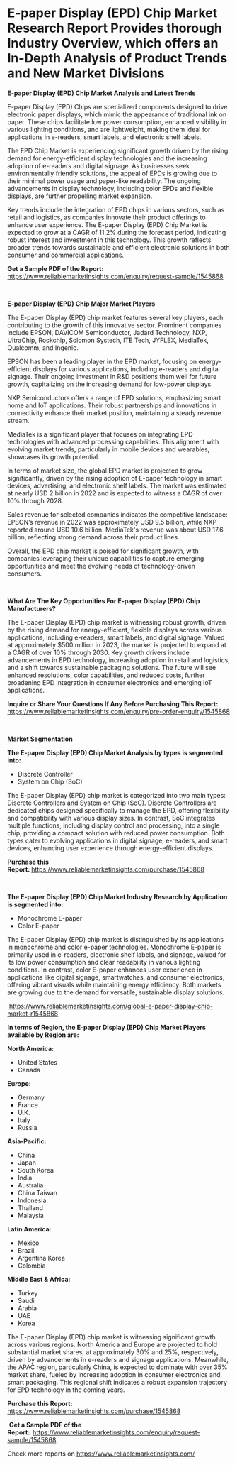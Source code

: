 <p><h1>E-paper Display (EPD) Chip Market Research Report Provides thorough Industry Overview, which offers an In-Depth Analysis of Product Trends and New Market Divisions</h1></p><p><strong>E-paper Display (EPD) Chip Market Analysis and Latest Trends</strong></p>
<p><p>E-paper Display (EPD) Chips are specialized components designed to drive electronic paper displays, which mimic the appearance of traditional ink on paper. These chips facilitate low power consumption, enhanced visibility in various lighting conditions, and are lightweight, making them ideal for applications in e-readers, smart labels, and electronic shelf labels. </p><p>The EPD Chip Market is experiencing significant growth driven by the rising demand for energy-efficient display technologies and the increasing adoption of e-readers and digital signage. As businesses seek environmentally friendly solutions, the appeal of EPDs is growing due to their minimal power usage and paper-like readability. The ongoing advancements in display technology, including color EPDs and flexible displays, are further propelling market expansion. </p><p>Key trends include the integration of EPD chips in various sectors, such as retail and logistics, as companies innovate their product offerings to enhance user experience. The E-paper Display (EPD) Chip Market is expected to grow at a CAGR of 11.2% during the forecast period, indicating robust interest and investment in this technology. This growth reflects broader trends towards sustainable and efficient electronic solutions in both consumer and commercial applications.</p></p>
<p><strong>Get a Sample PDF of the Report:&nbsp;</strong> <a href="https://www.reliablemarketinsights.com/enquiry/request-sample/1545868?utm_campaign=3286&utm_medium=2&utm_source=Github&utm_content=ia&utm_term=06042025&utm_id=e-paper-display-epd-chip">https://www.reliablemarketinsights.com/enquiry/request-sample/1545868</a></p>
<p>&nbsp;</p>
<p><strong>E-paper Display (EPD) Chip Major Market Players</strong></p>
<p><p>The E-paper Display (EPD) chip market features several key players, each contributing to the growth of this innovative sector. Prominent companies include EPSON, DAVICOM Semiconductor, Jadard Technology, NXP, UltraChip, Rockchip, Solomon Systech, ITE Tech, JYFLEX, MediaTek, Qualcomm, and Ingenic. </p><p>EPSON has been a leading player in the EPD market, focusing on energy-efficient displays for various applications, including e-readers and digital signage. Their ongoing investment in R&D positions them well for future growth, capitalizing on the increasing demand for low-power displays.</p><p>NXP Semiconductors offers a range of EPD solutions, emphasizing smart home and IoT applications. Their robust partnerships and innovations in connectivity enhance their market position, maintaining a steady revenue stream.</p><p>MediaTek is a significant player that focuses on integrating EPD technologies with advanced processing capabilities. This alignment with evolving market trends, particularly in mobile devices and wearables, showcases its growth potential.</p><p>In terms of market size, the global EPD market is projected to grow significantly, driven by the rising adoption of E-paper technology in smart devices, advertising, and electronic shelf labels. The market was estimated at nearly USD 2 billion in 2022 and is expected to witness a CAGR of over 10% through 2028.</p><p>Sales revenue for selected companies indicates the competitive landscape: EPSON’s revenue in 2022 was approximately USD 9.5 billion, while NXP reported around USD 10.6 billion. MediaTek's revenue was about USD 17.6 billion, reflecting strong demand across their product lines.</p><p>Overall, the EPD chip market is poised for significant growth, with companies leveraging their unique capabilities to capture emerging opportunities and meet the evolving needs of technology-driven consumers.</p></p>
<p>&nbsp;</p>
<p><strong>What Are The Key Opportunities For E-paper Display (EPD) Chip Manufacturers?</strong></p>
<p><p>The E-paper Display (EPD) chip market is witnessing robust growth, driven by the rising demand for energy-efficient, flexible displays across various applications, including e-readers, smart labels, and digital signage. Valued at approximately $500 million in 2023, the market is projected to expand at a CAGR of over 10% through 2030. Key growth drivers include advancements in EPD technology, increasing adoption in retail and logistics, and a shift towards sustainable packaging solutions. The future will see enhanced resolutions, color capabilities, and reduced costs, further broadening EPD integration in consumer electronics and emerging IoT applications.</p></p>
<p><strong>Inquire or Share Your Questions If Any Before Purchasing This Report:</strong> <a href="https://www.reliablemarketinsights.com/enquiry/pre-order-enquiry/1545868?utm_campaign=3286&utm_medium=2&utm_source=Github&utm_content=ia&utm_term=06042025&utm_id=e-paper-display-epd-chip">https://www.reliablemarketinsights.com/enquiry/pre-order-enquiry/1545868</a></p>
<p>&nbsp;</p>
<p><strong>Market Segmentation</strong></p>
<p><strong>The E-paper Display (EPD) Chip Market Analysis by types is segmented into:</strong></p>
<p><ul><li>Discrete Controller</li><li>System on Chip (SoC)</li></ul></p>
<p><p>The E-paper Display (EPD) chip market is categorized into two main types: Discrete Controllers and System on Chip (SoC). Discrete Controllers are dedicated chips designed specifically to manage the EPD, offering flexibility and compatibility with various display sizes. In contrast, SoC integrates multiple functions, including display control and processing, into a single chip, providing a compact solution with reduced power consumption. Both types cater to evolving applications in digital signage, e-readers, and smart devices, enhancing user experience through energy-efficient displays.</p></p>
<p><strong>Purchase this Report:&nbsp;</strong><a href="https://www.reliablemarketinsights.com/purchase/1545868?utm_campaign=3286&utm_medium=2&utm_source=Github&utm_content=ia&utm_term=06042025&utm_id=e-paper-display-epd-chip">https://www.reliablemarketinsights.com/purchase/1545868</a></p>
<p>&nbsp;</p>
<p><strong>The E-paper Display (EPD) Chip Market Industry Research by Application is segmented into:</strong></p>
<p><ul><li>Monochrome E-paper</li><li>Color E-paper</li></ul></p>
<p><p>The E-paper Display (EPD) chip market is distinguished by its applications in monochrome and color e-paper technologies. Monochrome E-paper is primarily used in e-readers, electronic shelf labels, and signage, valued for its low power consumption and clear readability in various lighting conditions. In contrast, color E-paper enhances user experience in applications like digital signage, smartwatches, and consumer electronics, offering vibrant visuals while maintaining energy efficiency. Both markets are growing due to the demand for versatile, sustainable display solutions.</p></p>
<p><a href="https://www.reliablemarketinsights.com/global-e-paper-display-chip-market-r1545868?utm_campaign=3286&utm_medium=2&utm_source=Github&utm_content=ia&utm_term=06042025&utm_id=e-paper-display-epd-chip">&nbsp;https://www.reliablemarketinsights.com/global-e-paper-display-chip-market-r1545868</a></p>
<p><strong>In terms of Region, the E-paper Display (EPD) Chip Market Players available by Region are:</strong></p>
<p>
    <p> <strong> North America: </strong>
        <ul>
            <li>United States</li>
            <li>Canada</li>
        </ul>
        </p> 
    <p> <strong> Europe: </strong>
        <ul>
            <li>Germany</li>
            <li>France</li>
            <li>U.K.</li>
            <li>Italy</li>
            <li>Russia</li>
        </ul>
        </p> 
    <p> <strong> Asia-Pacific: </strong>
        <ul>
            <li>China</li>
            <li>Japan</li>
            <li>South Korea</li>
            <li>India</li>
            <li>Australia</li>
            <li>China Taiwan</li>
            <li>Indonesia</li>
            <li>Thailand</li>
            <li>Malaysia</li>
        </ul>
        </p> 
    <p> <strong> Latin America: </strong>
        <ul>
            <li>Mexico</li>
            <li>Brazil</li>
            <li>Argentina Korea</li>
            <li>Colombia</li>
        </ul>
        </p> 
    <p> <strong> Middle East & Africa: </strong>
        <ul>
            <li>Turkey</li>
            <li>Saudi</li>
            <li>Arabia</li>
            <li>UAE</li>
            <li>Korea</li>
        </ul>
    </p>
    </p>
<p><p>The E-paper Display (EPD) chip market is witnessing significant growth across various regions. North America and Europe are projected to hold substantial market shares, at approximately 30% and 25%, respectively, driven by advancements in e-readers and signage applications. Meanwhile, the APAC region, particularly China, is expected to dominate with over 35% market share, fueled by increasing adoption in consumer electronics and smart packaging. This regional shift indicates a robust expansion trajectory for EPD technology in the coming years.</p></p>
<p><strong>Purchase this Report: </strong><a href="https://www.reliablemarketinsights.com/purchase/1545868?utm_campaign=3286&utm_medium=2&utm_source=Github&utm_content=ia&utm_term=06042025&utm_id=e-paper-display-epd-chip">https://www.reliablemarketinsights.com/purchase/1545868</a></p>
<p>&nbsp;<strong>Get a Sample PDF of the Report:&nbsp;&nbsp;</strong><a href="https://www.reliablemarketinsights.com/enquiry/request-sample/1545868?utm_campaign=3286&utm_medium=2&utm_source=Github&utm_content=ia&utm_term=06042025&utm_id=e-paper-display-epd-chip">https://www.reliablemarketinsights.com/enquiry/request-sample/1545868</a></p>
<p><strong></strong></p>
<p>Check more reports on <a href="https://www.reliablemarketinsights.com/?utm_campaign=3286&utm_medium=2&utm_source=Github&utm_content=ia&utm_term=06042025&utm_id=e-paper-display-epd-chip">https://www.reliablemarketinsights.com/</a></p>